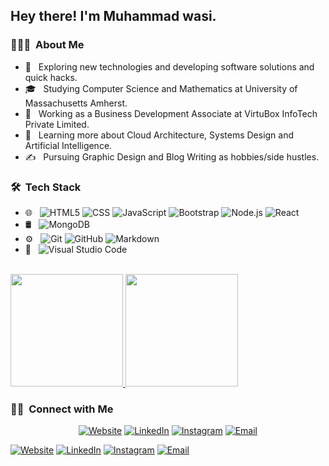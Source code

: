 

<h2> Hey there! I'm Muhammad wasi.</h2>

<h3> 👨🏻‍💻 &nbsp;About Me </h3>

- 🤔 &nbsp; Exploring new technologies and developing software solutions and quick hacks.
- 🎓 &nbsp; Studying Computer Science and Mathematics at University of Massachusetts Amherst.
- 💼 &nbsp; Working as a Business Development Associate at VirtuBox InfoTech Private Limited.
- 🌱 &nbsp; Learning more about Cloud Architecture, Systems Design and Artificial Intelligence.
- ✍️ &nbsp; Pursuing Graphic Design and Blog Writing as hobbies/side hustles.

<h3> 🛠 &nbsp;Tech Stack</h3>

- 🌐 &nbsp;
  ![HTML5](https://img.shields.io/badge/-HTML5-333333?style=flat&logo=HTML5)
  ![CSS](https://img.shields.io/badge/-CSS-333333?style=flat&logo=CSS3&logoColor=1572B6)
  ![JavaScript](https://img.shields.io/badge/-JavaScript-333333?style=flat&logo=javascript)
  ![Bootstrap](https://img.shields.io/badge/-Bootstrap-333333?style=flat&logo=bootstrap&logoColor=563D7C)
  ![Node.js](https://img.shields.io/badge/-Node.js-333333?style=flat&logo=node.js)
  ![React](https://img.shields.io/badge/-React-333333?style=flat&logo=react)
- 🛢 &nbsp;
  ![MongoDB](https://img.shields.io/badge/-MongoDB-333333?style=flat&logo=mongodb)
- ⚙️ &nbsp;
  ![Git](https://img.shields.io/badge/-Git-333333?style=flat&logo=git)
  ![GitHub](https://img.shields.io/badge/-GitHub-333333?style=flat&logo=github)
  ![Markdown](https://img.shields.io/badge/-Markdown-333333?style=flat&logo=markdown)
- 🔧 &nbsp;
  ![Visual Studio Code](https://img.shields.io/badge/-Visual%20Studio%20Code-333333?style=flat&logo=visual-studio-code&logoColor=007ACC)
 

<br/>

<a href="https://github.com/muhammadwasi81">
  <img height="180em" src="https://github-readme-stats.vercel.app/api?username=muhammadwasi81&theme=buefy&show_icons=true" />
   <img height="180em" src="https://github-readme-stats.vercel.app/api/top-langs/?username=muhammadwasi81&theme=buefy&layout=compact"/>
</a>

<br/>

<h3> 🤝🏻 &nbsp;Connect with Me </h3>

<p align="center">
<a href="https://muhammad-wasi-45f9a.web.app/"><img alt="Website" src=""></a>
<a href="https://www.linkedin.com/in/muhammad-wasi-b26b04176/"><img alt="LinkedIn" src=""></a>
<a href="https://www.instagram.com/muhammadwasi81/"><img alt="Instagram" src=""></a>
<a href="https://mail.google.com/mail/u/0/?tab=rm&ogbl#inbox"><img alt="Email" src=""></a>
  
 <a href="https://www.adityavsingh.com/"><img alt="Website" src="https://img.shields.io/badge/Website-https://muhammad-wasi-45f9a.web.app/-blue?style=flat-square&logo=google-chrome"></a>
<a href="https://www.linkedin.com/in/AVS1508/"><img alt="LinkedIn" src="https://img.shields.io/badge/LinkedIn-muhammad-wasi-b26b04176-blue?style=flat-square&logo=linkedin"></a>
<a href="https://www.instagram.com/adityavs_/"><img alt="Instagram" src="https://img.shields.io/badge/Instagram-adityavs__-blue?style=flat-square&logo=instagram"></a>
<a href="mailto:avsingh@umass.edu"><img alt="Email" src="https://img.shields.io/badge/Email-avsingh@umass.edu-blue?style=flat-square&logo=gmail"></a>
</p>


